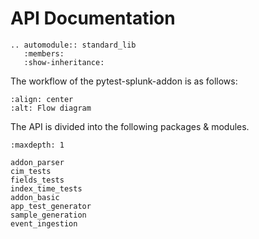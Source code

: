# API Documentation

```{eval-rst}
.. automodule:: standard_lib
   :members:
   :show-inheritance:
```

The workflow of the pytest-splunk-addon is as follows:

```{image} architecture.jpeg
:align: center
:alt: Flow diagram
```

The API is divided into the following packages & modules.

```{toctree}
:maxdepth: 1

addon_parser
cim_tests
fields_tests
index_time_tests
addon_basic
app_test_generator
sample_generation
event_ingestion
```
